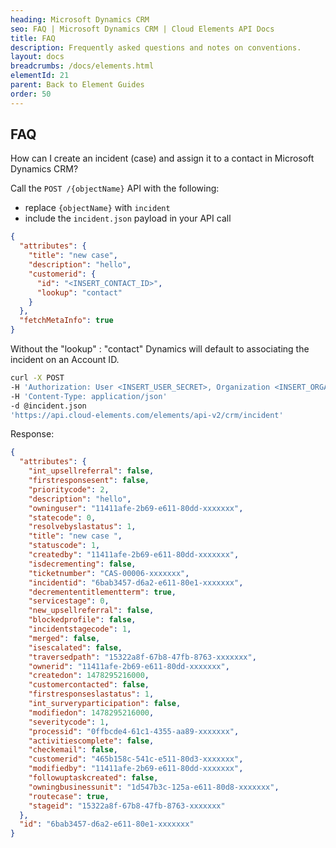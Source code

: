 ```yaml
---
heading: Microsoft Dynamics CRM
seo: FAQ | Microsoft Dynamics CRM | Cloud Elements API Docs
title: FAQ
description: Frequently asked questions and notes on conventions.
layout: docs
breadcrumbs: /docs/elements.html
elementId: 21
parent: Back to Element Guides
order: 50
---
```


## FAQ

How can I create an incident (case) and assign it to a contact in Microsoft Dynamics CRM?

Call the `POST /{objectName}` API with the following:

* replace `{objectName}` with `incident`
* include the `incident.json` payload in your API call

```JSON
{
  "attributes": {
    "title": "new case",
    "description": "hello",
    "customerid": {
      "id": "<INSERT_CONTACT_ID>",
      "lookup": "contact"
    }
  },
  "fetchMetaInfo": true
}
```

Without the "lookup" : "contact" Dynamics will default to associating the incident on an Account ID.

```bash
curl -X POST
-H 'Authorization: User <INSERT_USER_SECRET>, Organization <INSERT_ORGANIZATION_SECRET>'
-H 'Content-Type: application/json'
-d @incident.json
'https://api.cloud-elements.com/elements/api-v2/crm/incident'
```

Response:

```JSON
{
  "attributes": {
    "int_upsellreferral": false,
    "firstresponsesent": false,
    "prioritycode": 2,
    "description": "hello",
    "owninguser": "11411afe-2b69-e611-80dd-xxxxxxx",
    "statecode": 0,
    "resolvebyslastatus": 1,
    "title": "new case ",
    "statuscode": 1,
    "createdby": "11411afe-2b69-e611-80dd-xxxxxxx",
    "isdecrementing": false,
    "ticketnumber": "CAS-00006-xxxxxxx",
    "incidentid": "6bab3457-d6a2-e611-80e1-xxxxxxx",
    "decremententitlementterm": true,
    "servicestage": 0,
    "new_upsellreferral": false,
    "blockedprofile": false,
    "incidentstagecode": 1,
    "merged": false,
    "isescalated": false,
    "traversedpath": "15322a8f-67b8-47fb-8763-xxxxxxx",
    "ownerid": "11411afe-2b69-e611-80dd-xxxxxxx",
    "createdon": 1478295216000,
    "customercontacted": false,
    "firstresponseslastatus": 1,
    "int_surveryparticipation": false,
    "modifiedon": 1478295216000,
    "severitycode": 1,
    "processid": "0ffbcde4-61c1-4355-aa89-xxxxxxx",
    "activitiescomplete": false,
    "checkemail": false,
    "customerid": "465b158c-541c-e511-80d3-xxxxxxx",
    "modifiedby": "11411afe-2b69-e611-80dd-xxxxxxx",
    "followuptaskcreated": false,
    "owningbusinessunit": "1d547b3c-125a-e611-80d8-xxxxxxx",
    "routecase": true,
    "stageid": "15322a8f-67b8-47fb-8763-xxxxxxx"
  },
  "id": "6bab3457-d6a2-e611-80e1-xxxxxxx"
}
```

